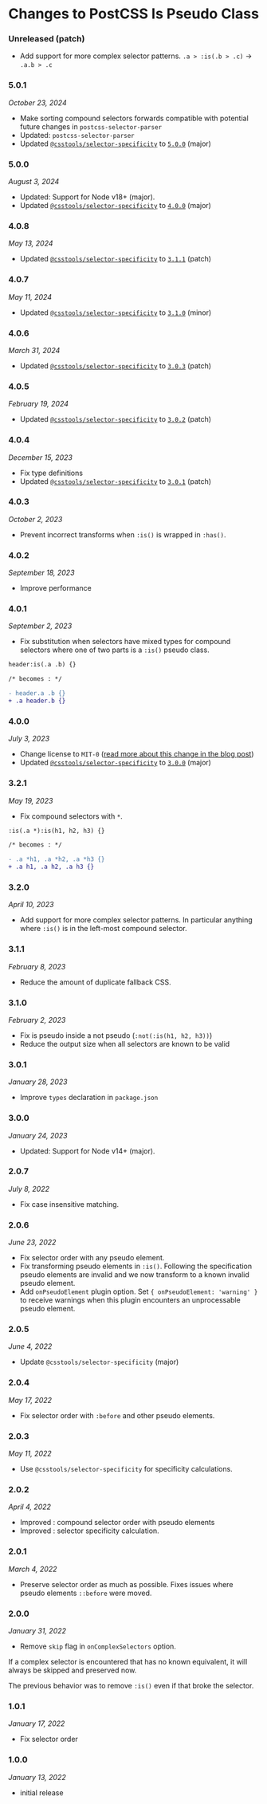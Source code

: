 # Changes to PostCSS Is Pseudo Class

### Unreleased (patch)

- Add support for more complex selector patterns. `.a > :is(.b > .c)` -> `.a.b > .c`

### 5.0.1

_October 23, 2024_

- Make sorting compound selectors forwards compatible with potential future changes in `postcss-selector-parser`
- Updated: `postcss-selector-parser`
- Updated [`@csstools/selector-specificity`](https://github.com/csstools/postcss-plugins/tree/main/packages/selector-specificity) to [`5.0.0`](https://github.com/csstools/postcss-plugins/tree/main/packages/selector-specificity/CHANGELOG.md#500) (major)

### 5.0.0

_August 3, 2024_

- Updated: Support for Node v18+ (major).
- Updated [`@csstools/selector-specificity`](https://github.com/csstools/postcss-plugins/tree/main/packages/selector-specificity) to [`4.0.0`](https://github.com/csstools/postcss-plugins/tree/main/packages/selector-specificity/CHANGELOG.md#400) (major)

### 4.0.8

_May 13, 2024_

- Updated [`@csstools/selector-specificity`](https://github.com/csstools/postcss-plugins/tree/main/packages/selector-specificity) to [`3.1.1`](https://github.com/csstools/postcss-plugins/tree/main/packages/selector-specificity/CHANGELOG.md#311) (patch)

### 4.0.7

_May 11, 2024_

- Updated [`@csstools/selector-specificity`](https://github.com/csstools/postcss-plugins/tree/main/packages/selector-specificity) to [`3.1.0`](https://github.com/csstools/postcss-plugins/tree/main/packages/selector-specificity/CHANGELOG.md#310) (minor)

### 4.0.6

_March 31, 2024_

- Updated [`@csstools/selector-specificity`](https://github.com/csstools/postcss-plugins/tree/main/packages/selector-specificity) to [`3.0.3`](https://github.com/csstools/postcss-plugins/tree/main/packages/selector-specificity/CHANGELOG.md#303) (patch)

### 4.0.5

_February 19, 2024_

- Updated [`@csstools/selector-specificity`](https://github.com/csstools/postcss-plugins/tree/main/packages/selector-specificity) to [`3.0.2`](https://github.com/csstools/postcss-plugins/tree/main/packages/selector-specificity/CHANGELOG.md#302) (patch)

### 4.0.4

_December 15, 2023_

- Fix type definitions
- Updated [`@csstools/selector-specificity`](https://github.com/csstools/postcss-plugins/tree/main/packages/selector-specificity) to [`3.0.1`](https://github.com/csstools/postcss-plugins/tree/main/packages/selector-specificity/CHANGELOG.md#301) (patch)

### 4.0.3

_October 2, 2023_

- Prevent incorrect transforms when `:is()` is wrapped in `:has()`.

### 4.0.2

_September 18, 2023_

- Improve performance

### 4.0.1

_September 2, 2023_

- Fix substitution when selectors have mixed types for compound selectors where one of two parts is a `:is()` pseudo class.

```diff
header:is(.a .b) {}

/* becomes : */

- header.a .b {}
+ .a header.b {}
```

### 4.0.0

_July 3, 2023_

- Change license to `MIT-0` ([read more about this change in the blog post](https://preset-env.cssdb.org/blog/license-change/))
- Updated [`@csstools/selector-specificity`](https://github.com/csstools/postcss-plugins/tree/main/packages/selector-specificity) to [`3.0.0`](https://github.com/csstools/postcss-plugins/tree/main/packages/selector-specificity/CHANGELOG.md#300) (major)

### 3.2.1

_May 19, 2023_

- Fix compound selectors with `*`.

```diff
:is(.a *):is(h1, h2, h3) {}

/* becomes : */

- .a *h1, .a *h2, .a *h3 {}
+ .a h1, .a h2, .a h3 {}
```

### 3.2.0

_April 10, 2023_

- Add support for more complex selector patterns. In particular anything where `:is()` is in the left-most compound selector.

### 3.1.1

_February 8, 2023_

- Reduce the amount of duplicate fallback CSS.

### 3.1.0

_February 2, 2023_

- Fix is pseudo inside a not pseudo (`:not(:is(h1, h2, h3))`)
- Reduce the output size when all selectors are known to be valid

### 3.0.1

_January 28, 2023_

- Improve `types` declaration in `package.json`

### 3.0.0

_January 24, 2023_

- Updated: Support for Node v14+ (major).

### 2.0.7

_July 8, 2022_

- Fix case insensitive matching.

### 2.0.6

_June 23, 2022_

- Fix selector order with any pseudo element.
- Fix transforming pseudo elements in `:is()`. Following the specification pseudo elements are invalid and we now transform to a known invalid pseudo element.
- Add `onPseudoElement` plugin option. Set `{ onPseudoElement: 'warning' }` to receive warnings when this plugin encounters an unprocessable pseudo element.

### 2.0.5

_June 4, 2022_

- Update `@csstools/selector-specificity` (major)

### 2.0.4

_May 17, 2022_

- Fix selector order with `:before` and other pseudo elements.

### 2.0.3

_May 11, 2022_

- Use `@csstools/selector-specificity` for specificity calculations.

### 2.0.2

_April 4, 2022_

- Improved : compound selector order with pseudo elements
- Improved : selector specificity calculation.

### 2.0.1

_March 4, 2022_

- Preserve selector order as much as possible. Fixes issues where pseudo elements `::before` were moved.

### 2.0.0

_January 31, 2022_

- Remove `skip` flag in `onComplexSelectors` option.

If a complex selector is encountered that has no known equivalent, it will always be skipped and preserved now.

The previous behavior was to remove `:is()` even if that broke the selector.

### 1.0.1

_January 17, 2022_

- Fix selector order

### 1.0.0

_January 13, 2022_

- initial release

